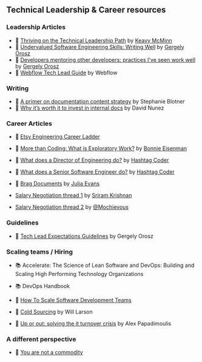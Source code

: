 ## Technical Leadership & Career resources


### Leadership Articles

- 📝 [Thriving on the Technical Leadership Path](https://keavy.com/work/thriving-on-the-technical-leadership-path/) by [Keavy McMinn](https://keavy.com/)
- 📝 [Undervalued Software Engineering Skills: Writing Well](https://blog.pragmaticengineer.com/on-writing-well/) by [Gergely Orosz](https://blog.pragmaticengineer.com/author/gergely/)
- 📝 [Developers mentoring other developers: practices I've seen work well](https://blog.pragmaticengineer.com/developers-mentoring-other-developers/) by [Gergely Orosz](https://blog.pragmaticengineer.com/author/gergely/)
- 📝 [Webflow Tech Lead Guide](https://github.com/webflow/leadership/blob/master/tech_lead.md) by Webflow 

### Writing

- 📝 [A primer on documentation content strategy](https://increment.com/documentation/primer-on-documentation-content-strategy/) by Stephanie Blotner 
- 📝 [Why it’s worth it to invest in internal docs](https://increment.com/documentation/why-investing-in-internal-docs-is-worth-it/) by David Nunez 

### Career Articles

- 📝 [Etsy Engineering Career Ladder](https://etsy.github.io/Etsy-Engineering-Career-Ladder/)
- 📝 [More than Coding: What is Exploratory Work?](https://blog.bonnieeisenman.com/blog/senior-work/) by [Bonnie Eisenman](https://blog.bonnieeisenman.com/)
- 📝 [What does a Director of Engineering do?](https://www.hashtagcoder.dev/blog/director-of-engineering) by [Hashtag Coder](https://www.hashtagcoder.dev/)
- 📝 [What does a Senior Software Engineer do?](https://www.hashtagcoder.dev/blog/senior-software-engineer) by [Hashtag Coder](https://www.hashtagcoder.dev/)
- 📝 [Brag Documents](https://jvns.ca/blog/brag-documents/) by [Julia Evans](https://jvns.ca)

- [Salary Negotiation thread 1](https://twitter.com/sriramk/status/1221890836364812288) by [Sriram Krishnan](https://twitter.com/sriramk)
- [Salary Negotiation thread 2](https://twitter.com/mochievous/status/1229731519570292738) by [@Mochievous](https://twitter.com/Mochievous)

### Guidelines

- 📝 [Tech Lead Expectations Guidelines](https://docs.google.com/document/d/1kngKHUCS0DHNvZAO8PfkcsTD4Mq7b11L09RIaVpQnwI/edit#) by Gergely Orosz

### Scaling teams / Hiring


- 📚 Accelerate: The Science of Lean Software and DevOps: Building and Scaling High Performing Technology Organizations
- 📚 DevOps Handbook

- 📝 [How To Scale Software Development Teams](https://linearb.io/blog/how-to-scale-software-development-teams/)
- 📝 [Cold Sourcing](https://lethain.com/cold-sourcing/) by Will Larson
- 📝 [Up or out: solving the it turnover crisis](http://thedailywtf.com/articles/Up-or-Out-Solving-the-IT-Turnover-Crisis) by Alex Papadimoulis


### A different perspective

- 📝 [You are not a commodity](https://softwareengineeringdaily.com/2016/08/07/you-are-not-a-commodity/)
